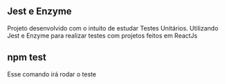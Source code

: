 ## Jest e Enzyme
Projeto desenvolvido com o intuito de estudar Testes Unitários. Utilizando Jest e Enzyme para realizar testes com projetos feitos em ReactJs

## npm test
Esse comando irá rodar o teste


